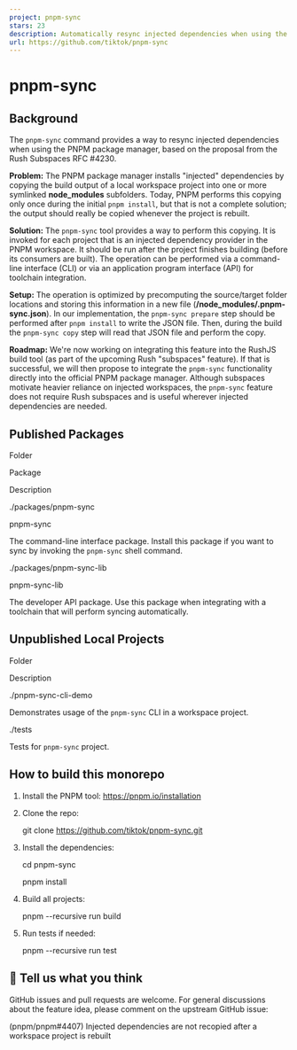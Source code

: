 ```yaml
---
project: pnpm-sync
stars: 23
description: Automatically resync injected dependencies when using the PNPM package manager
url: https://github.com/tiktok/pnpm-sync
---
```


pnpm-sync
=========

Background
----------

The `pnpm-sync` command provides a way to resync injected dependencies when using the PNPM package manager, based on the proposal from the Rush Subspaces RFC #4230.

**Problem:** The PNPM package manager installs "injected" dependencies by copying the build output of a local workspace project into one or more symlinked **node\_modules** subfolders. Today, PNPM performs this copying only once during the initial `pnpm install`, but that is not a complete solution; the output should really be copied whenever the project is rebuilt.

**Solution:** The `pnpm-sync` tool provides a way to perform this copying. It is invoked for each project that is an injected dependency provider in the PNPM workspace. It should be run after the project finishes building (before its consumers are built). The operation can be performed via a command-line interface (CLI) or via an application program interface (API) for toolchain integration.

**Setup:** The operation is optimized by precomputing the source/target folder locations and storing this information in a new file (**<your-library>/node\_modules/.pnpm-sync.json**). In our implementation, the `pnpm-sync prepare` step should be performed after `pnpm install` to write the JSON file. Then, during the build the `pnpm-sync copy` step will read that JSON file and perform the copy.

**Roadmap:** We're now working on integrating this feature into the RushJS build tool (as part of the upcoming Rush "subspaces" feature). If that is successful, we will then propose to integrate the `pnpm-sync` functionality directly into the official PNPM package manager. Although subspaces motivate heavier reliance on injected workspaces, the `pnpm-sync` feature does not require Rush subspaces and is useful wherever injected dependencies are needed.

Published Packages
------------------

Folder

Package

Description

./packages/pnpm-sync

pnpm-sync

The command-line interface package. Install this package if you want to sync by invoking the `pnpm-sync` shell command.

./packages/pnpm-sync-lib

pnpm-sync-lib

The developer API package. Use this package when integrating with a toolchain that will perform syncing automatically.

Unpublished Local Projects
--------------------------

Folder

Description

./pnpm-sync-cli-demo

Demonstrates usage of the `pnpm-sync` CLI in a workspace project.

./tests

Tests for `pnpm-sync` project.

How to build this monorepo
--------------------------

1.  Install the PNPM tool: https://pnpm.io/installation
    
2.  Clone the repo:
    
    git clone https://github.com/tiktok/pnpm-sync.git
    
3.  Install the dependencies:
    
    cd pnpm-sync
    
    pnpm install
    
4.  Build all projects:
    
    pnpm --recursive run build
    
5.  Run tests if needed:
    
    pnpm --recursive run test
    

💬 Tell us what you think
-------------------------

GitHub issues and pull requests are welcome. For general discussions about the feature idea, please comment on the upstream GitHub issue:

(pnpm/pnpm#4407) Injected dependencies are not recopied after a workspace project is rebuilt
